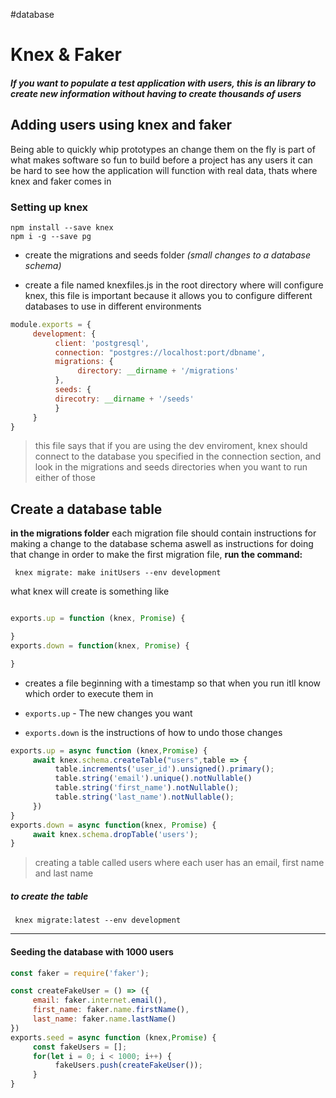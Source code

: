 #database 
# Knex & Faker

##### If you want to populate a test application with users, this is an library to create new information without having to create thousands of users

## Adding users using knex and faker 

Being able to quickly whip prototypes an change them on the fly is part of what makes software so fun to build 
before a project has any users it can be hard to see how the application will function with real data, thats where knex and faker comes in

### Setting up knex 

```command line tool
npm install --save knex 
npm i -g --save pg 
```

* create the migrations and seeds folder  *(small changes to a database schema)*

* create a file named knexfiles.js in the root directory where will configure knex, this file is important because it allows you to configure different databases to use in different environments 


```javascript
module.exports = {
     development: {
          client: 'postgresql',
          connection: "postgres://localhost:port/dbname',
          migrations: {
               directory: __dirname + '/migrations'
          },
          seeds: {
          direcotry: __dirname + '/seeds'
          }
     }
}
```
> this file says that if you are using the dev enviroment, knex should connect to the database you specified in the connection section, and look in the migrations and seeds directories when you want to run either of those

## Create a database table 

**in the migrations folder** each migration file should contain instructions for making a change to the database schema aswell as instructions for doing that change
in order to make the first migration file, **run the command:**

     knex migrate: make initUsers --env development

what knex will create is something like 

```javascript

exports.up = function (knex, Promise) {

}
exports.down = function(knex, Promise) {

}

```
* creates a file beginning with a timestamp so that when you run itll know which order to execute them in 
* `exports.up` - The new changes you want

* `exports.down` is the instructions of how to undo those changes 

```javascript
exports.up = async function (knex,Promise) {
     await knex.schema.createTable("users",table => {
          table.increments('user_id').unsigned().primary();
          table.string('email').unique().notNullable()
          table.string('first_name').notNullable();
          table.string('last_name').notNullable();
     })
}
exports.down = async function(knex, Promise) {
     await knex.schema.dropTable('users');
}
```
> creating a table called users where each user has an email, first name and last name 

##### to create the table 

     knex migrate:latest --env development 

--------------

#### Seeding the database with 1000 users 

```javascript
const faker = require('faker');

const createFakeUser = () => ({
     email: faker.internet.email(),
     first_name: faker.name.firstName(),
     last_name: faker.name.lastName()
})
exports.seed = async function (knex,Promise) {
     const fakeUsers = [];
     for(let i = 0; i < 1000; i++) {
          fakeUsers.push(createFakeUser());
     }
}
```
